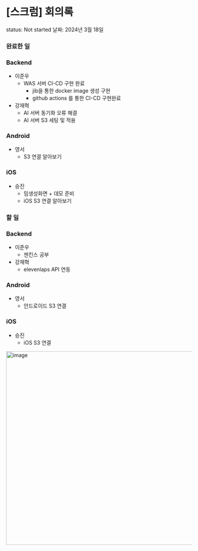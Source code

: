 # [스크럼] 회의록

status: Not started
날짜: 2024년 3월 18일

### 완료한 일

### Backend

- 이준우
    - WAS 서버 CI-CD 구현 완료
        - jib을 통한 docker image 생성 구현
        - github actions 를 통한 CI-CD 구현완료
- 강재혁
    - AI 서버 동기화 오류 해결
    - AI 서버 S3 세팅 및 적용

### Android

- 영서
    - S3 연결 알아보기

### iOS

- 승진
    - 밈생성화면 + 데모 준비
    - iOS S3 연결 알아보기
    

### 할 일

### Backend

- 이준우
    - 젠킨스 공부
- 강재혁
    - elevenlaps API 연동

### Android

- 영서
    - 안드로이드 S3 연결

### iOS

- 승진
    - iOS S3 연결

<img width="526" alt="image" src="https://github.com/tukcomCD2024/SnowBall/assets/106878778/1aa85257-4d4d-49b4-a05b-954f9683f1ce">
